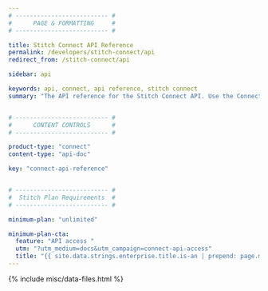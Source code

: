 ```yaml
---
# -------------------------- #
#      PAGE & FORMATTING     #
# -------------------------- #

title: Stitch Connect API Reference
permalink: /developers/stitch-connect/api
redirect_from: /stitch-connect/api

sidebar: api

keywords: api, connect, api reference, stitch connect
summary: "The API reference for the Stitch Connect API. Use the Connect API to programmatically manage your Stitch account or integrate Stitch with other applications."


# -------------------------- #
#      CONTENT CONTROLS      #
# -------------------------- #

product-type: "connect"
content-type: "api-doc"

key: "connect-api-reference"


# -------------------------- #
#  Stitch Plan Requirements  #
# -------------------------- #

minimum-plan: "unlimited"

minimum-plan-cta:
  feature: "API access "
  utm: "?utm_medium=docs&utm_campaign=connect-api-access"
  title: "{{ site.data.strings.enterprise.title.is-an | prepend: page.minimum-plan-cta.feature | flatify }}"
---
```

{% include misc/data-files.html %}